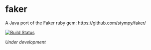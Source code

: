 # faker

A Java port of the Faker ruby gem: https://github.com/stympy/faker/

[![Build Status](https://travis-ci.org/blocoio/faker.svg?branch=master)](https://travis-ci.org/blocoio/faker)

*Under development*
